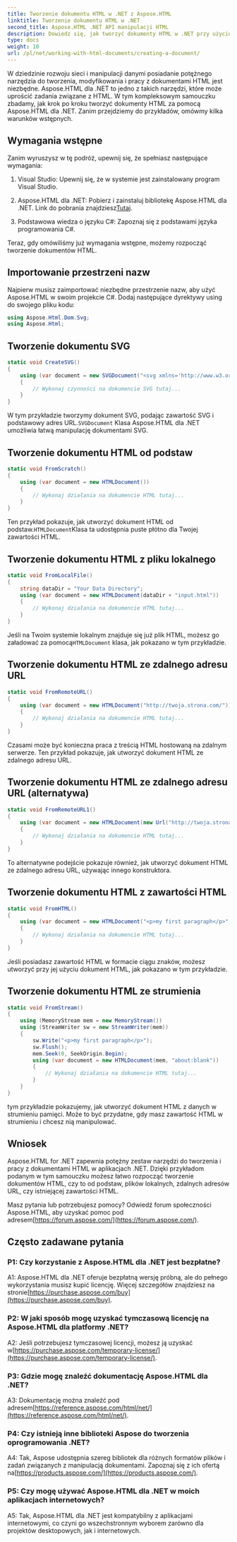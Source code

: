 ```yaml
---
title: Tworzenie dokumentu HTML w .NET z Aspose.HTML
linktitle: Tworzenie dokumentu HTML w .NET
second_title: Aspose.HTML .NET API manipulacji HTML
description: Dowiedz się, jak tworzyć dokumenty HTML w .NET przy użyciu Aspose.HTML, od podstaw lub z adresów URL. Kompleksowy samouczek dla programistów stron internetowych.
type: docs
weight: 10
url: /pl/net/working-with-html-documents/creating-a-document/
---
```


W dziedzinie rozwoju sieci i manipulacji danymi posiadanie potężnego narzędzia do tworzenia, modyfikowania i pracy z dokumentami HTML jest niezbędne. Aspose.HTML dla .NET to jedno z takich narzędzi, które może uprościć zadania związane z HTML. W tym kompleksowym samouczku zbadamy, jak krok po kroku tworzyć dokumenty HTML za pomocą Aspose.HTML dla .NET. Zanim przejdziemy do przykładów, omówmy kilka warunków wstępnych.

## Wymagania wstępne

Zanim wyruszysz w tę podróż, upewnij się, że spełniasz następujące wymagania:

1. Visual Studio: Upewnij się, że w systemie jest zainstalowany program Visual Studio.

2. Aspose.HTML dla .NET: Pobierz i zainstaluj bibliotekę Aspose.HTML dla .NET. Link do pobrania znajdziesz[Tutaj](https://releases.aspose.com/html/net/).

3. Podstawowa wiedza o języku C#: Zapoznaj się z podstawami języka programowania C#.

Teraz, gdy omówiliśmy już wymagania wstępne, możemy rozpocząć tworzenie dokumentów HTML.

## Importowanie przestrzeni nazw

Najpierw musisz zaimportować niezbędne przestrzenie nazw, aby użyć Aspose.HTML w swoim projekcie C#. Dodaj następujące dyrektywy using do swojego pliku kodu:

```csharp
using Aspose.Html.Dom.Svg;
using Aspose.Html;
```

## Tworzenie dokumentu SVG

```csharp
static void CreateSVG()
{
    using (var document = new SVGDocument("<svg xmlns='http://www.w3.org/2000/svg'><circle cx='50' cy='50' r='40'/></svg>", "about:blank"))
    {
        // Wykonaj czynności na dokumencie SVG tutaj...
    }
}
```

 W tym przykładzie tworzymy dokument SVG, podając zawartość SVG i podstawowy adres URL.`SVGDocument` Klasa Aspose.HTML dla .NET umożliwia łatwą manipulację dokumentami SVG.

## Tworzenie dokumentu HTML od podstaw

```csharp
static void FromScratch()
{
    using (var document = new HTMLDocument())
    {
        // Wykonaj działania na dokumencie HTML tutaj...
    }
}
```

 Ten przykład pokazuje, jak utworzyć dokument HTML od podstaw.`HTMLDocument`Klasa ta udostępnia puste płótno dla Twojej zawartości HTML.

## Tworzenie dokumentu HTML z pliku lokalnego

```csharp
static void FromLocalFile()
{
    string dataDir = "Your Data Directory";
    using (var document = new HTMLDocument(dataDir + "input.html"))
    {
        // Wykonaj działania na dokumencie HTML tutaj...
    }
}
```

 Jeśli na Twoim systemie lokalnym znajduje się już plik HTML, możesz go załadować za pomocą`HTMLDocument` klasa, jak pokazano w tym przykładzie.

## Tworzenie dokumentu HTML ze zdalnego adresu URL

```csharp
static void FromRemoteURL()
{
    using (var document = new HTMLDocument("http://twoja.strona.com/"))
    {
        // Wykonaj działania na dokumencie HTML tutaj...
    }
}
```

Czasami może być konieczna praca z treścią HTML hostowaną na zdalnym serwerze. Ten przykład pokazuje, jak utworzyć dokument HTML ze zdalnego adresu URL.

## Tworzenie dokumentu HTML ze zdalnego adresu URL (alternatywa)

```csharp
static void FromRemoteURL1()
{
    using (var document = new HTMLDocument(new Url("http://twoja.strona.com/")))
    {
        // Wykonaj działania na dokumencie HTML tutaj...
    }
}
```

To alternatywne podejście pokazuje również, jak utworzyć dokument HTML ze zdalnego adresu URL, używając innego konstruktora.

## Tworzenie dokumentu HTML z zawartości HTML

```csharp
static void FromHTML()
{
    using (var document = new HTMLDocument("<p>my first paragraph</p>", "."))
    {
        // Wykonaj działania na dokumencie HTML tutaj...
    }
}
```

Jeśli posiadasz zawartość HTML w formacie ciągu znaków, możesz utworzyć przy jej użyciu dokument HTML, jak pokazano w tym przykładzie.

## Tworzenie dokumentu HTML ze strumienia

```csharp
static void FromStream()
{
    using (MemoryStream mem = new MemoryStream())
    using (StreamWriter sw = new StreamWriter(mem))
    {
        sw.Write("<p>my first paragraph</p>");
        sw.Flush();
        mem.Seek(0, SeekOrigin.Begin);
        using (var document = new HTMLDocument(mem, "about:blank"))
        {
            // Wykonaj działania na dokumencie HTML tutaj...
        }
    }
}
```

tym przykładzie pokazujemy, jak utworzyć dokument HTML z danych w strumieniu pamięci. Może to być przydatne, gdy masz zawartość HTML w strumieniu i chcesz nią manipulować.

## Wniosek

Aspose.HTML for .NET zapewnia potężny zestaw narzędzi do tworzenia i pracy z dokumentami HTML w aplikacjach .NET. Dzięki przykładom podanym w tym samouczku możesz łatwo rozpocząć tworzenie dokumentów HTML, czy to od podstaw, plików lokalnych, zdalnych adresów URL, czy istniejącej zawartości HTML.

 Masz pytania lub potrzebujesz pomocy? Odwiedź forum społeczności Aspose.HTML, aby uzyskać pomoc pod adresem[https://forum.aspose.com/](https://forum.aspose.com/).

## Często zadawane pytania

### P1: Czy korzystanie z Aspose.HTML dla .NET jest bezpłatne?
 A1: Aspose.HTML dla .NET oferuje bezpłatną wersję próbną, ale do pełnego wykorzystania musisz kupić licencję. Więcej szczegółów znajdziesz na stronie[https://purchase.aspose.com/buy](https://purchase.aspose.com/buy).

### P2: W jaki sposób mogę uzyskać tymczasową licencję na Aspose.HTML dla platformy .NET?
 A2: Jeśli potrzebujesz tymczasowej licencji, możesz ją uzyskać w[https://purchase.aspose.com/temporary-license/](https://purchase.aspose.com/temporary-license/).

### P3: Gdzie mogę znaleźć dokumentację Aspose.HTML dla .NET?
A3: Dokumentację można znaleźć pod adresem[https://reference.aspose.com/html/net/](https://reference.aspose.com/html/net/).

### P4: Czy istnieją inne biblioteki Aspose do tworzenia oprogramowania .NET?
 A4: Tak, Aspose udostępnia szereg bibliotek dla różnych formatów plików i zadań związanych z manipulacją dokumentami. Zapoznaj się z ich ofertą na[https://products.aspose.com/](https://products.aspose.com/).

### P5: Czy mogę używać Aspose.HTML dla .NET w moich aplikacjach internetowych?
A5: Tak, Aspose.HTML dla .NET jest kompatybilny z aplikacjami internetowymi, co czyni go wszechstronnym wyborem zarówno dla projektów desktopowych, jak i internetowych.
